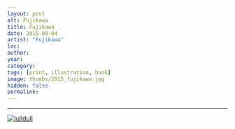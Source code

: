 ```yaml
---
layout: post
alt: Fujikawa
title: Fujikawa
date: 2015-09-04
artist: "Fujikawa"
loc: 
author: 
year: 
category: 
tags: [print, illustration, book]
image: thumbs/2015_fujikawa.jpg
hidden: false
permalink:
---
```





---


<div class="post_image">
	<a href="{{ site.baseurl }}/images/posts/2015_fujikawa/001.jpg" target="_blank">
	<img src="{{ site.baseurl }}/images/posts/2015_fujikawa/001.jpg" alt="lulldull"></a>
</div>


